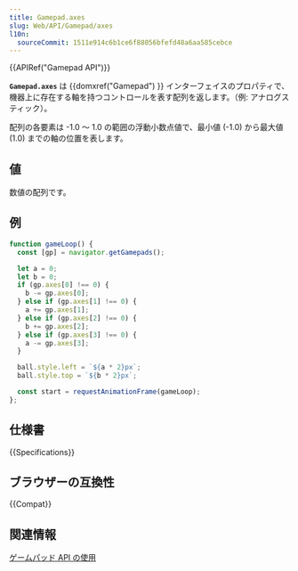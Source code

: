 ```yaml
---
title: Gamepad.axes
slug: Web/API/Gamepad/axes
l10n:
  sourceCommit: 1511e914c6b1ce6f88056bfefd48a6aa585cebce
---
```


{{APIRef("Gamepad API")}}

**`Gamepad.axes`** は {{domxref("Gamepad") }} インターフェイスのプロパティで、機器上に存在する軸を持つコントロールを表す配列を返します。（例: アナログスティック）。

配列の各要素は -1.0 〜 1.0 の範囲の浮動小数点値で、最小値 (-1.0) から最大値 (1.0) までの軸の位置を表します。

## 値

数値の配列です。

## 例

```js
function gameLoop() {
  const [gp] = navigator.getGamepads();

  let a = 0;
  let b = 0;
  if (gp.axes[0] !== 0) {
    b -= gp.axes[0];
  } else if (gp.axes[1] !== 0) {
    a += gp.axes[1];
  } else if (gp.axes[2] !== 0) {
    b += gp.axes[2];
  } else if (gp.axes[3] !== 0) {
    a -= gp.axes[3];
  }

  ball.style.left = `${a * 2}px`;
  ball.style.top = `${b * 2}px`;

  const start = requestAnimationFrame(gameLoop);
};
```

## 仕様書

{{Specifications}}

## ブラウザーの互換性

{{Compat}}

## 関連情報

[ゲームパッド API の使用](/ja/docs/Web/API/Gamepad_API/Using_the_Gamepad_API)
